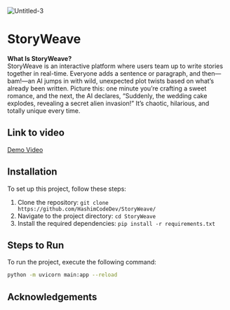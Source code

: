 ![Untitled-3](https://github.com/user-attachments/assets/f8416d90-40a6-4cfc-81e4-bca2ccf36202)

# **StoryWeave**

**What Is StoryWeave?** <br/>
StoryWeave is an interactive platform where users team up to write stories together in real-time. Everyone adds a sentence or paragraph, and then—bam!—an AI jumps in with wild, unexpected plot twists based on what’s already been written. Picture this: one minute you’re crafting a sweet romance, and the next, the AI declares, “Suddenly, the wedding cake explodes, revealing a secret alien invasion!” It’s chaotic, hilarious, and totally unique every time.

## **Link to video**

[Demo Video](https://drive.google.com/file/d/1MVkfO9Egz7OYMO5P1V_LLRtHLkTZutCb/view?usp=drivesdk)


## **Installation**

To set up this project, follow these steps:

1. Clone the repository: `git clone https://github.com/HashimCodeDev/StoryWeave/`
2. Navigate to the project directory: `cd StoryWeave`
3. Install the required dependencies: `pip install -r requirements.txt`

## **Steps to Run**

To run the project, execute the following command:

```bash
python -m uvicorn main:app --reload
```

## **Acknowledgements**
